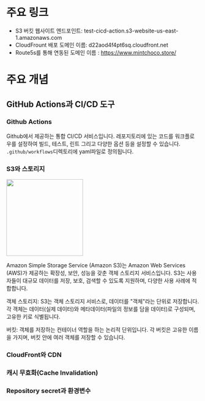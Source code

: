 # 주요 링크

- S3 버킷 웹사이트 엔드포인트: test-cicd-action.s3-website-us-east-1.amazonaws.com
- CloudFrount 배포 도메인 이름: d22aod4f4pt6sq.cloudfront.net
- Route5s를 통해 연동된 도메인 이름 : https://www.mintchoco.store/

# 주요 개념

## GitHub Actions과 CI/CD 도구

### Github Actions
Github에서 제공하는 통합 CI/CD 서비스입니다. 레포지토리에 있는 코드를 워크플로우를 설정하여 빌드, 테스트, 린트 그리고 다양한 옵션 등을 설정할 수 있습니다.
`.github/workflows`디렉토리에 yaml파일로 정의됩니다.

### S3와 스토리지

<img src="https://github.com/user-attachments/assets/99b8dbb8-3ad5-4039-a026-7cae8c6850d3" height='200' width='200'/>

Amazon Simple Storage Service (Amazon S3)는 Amazon Web Services (AWS)가 제공하는 확장성, 보안, 성능을 갖춘 객체 스토리지 서비스입니다. S3는 사용자들이 대규모 데이터를 저장, 보호, 검색할 수 있도록 지원하며, 다양한 사용 사례에 적합합니다.

객체 스토리지: S3는 객체 스토리지 서비스로, 데이터를 "객체"라는 단위로 저장합니다. 각 객체는 데이터(실제 데이터)와 메타데이터(파일의 정보를 담을 데이터)로 구성되며, 고유한 키로 식별됩니다.

버킷: 객체를 저장하는 컨테이너 역할을 하는 논리적 단위입니다. 각 버킷은 고유한 이름을 가지며, 버킷 안에 여러 객체를 저장할 수 있습니다.


### CloudFront와 CDN


### 캐시 무효화(Cache Invalidation)

### Repository secret과 환경변수
